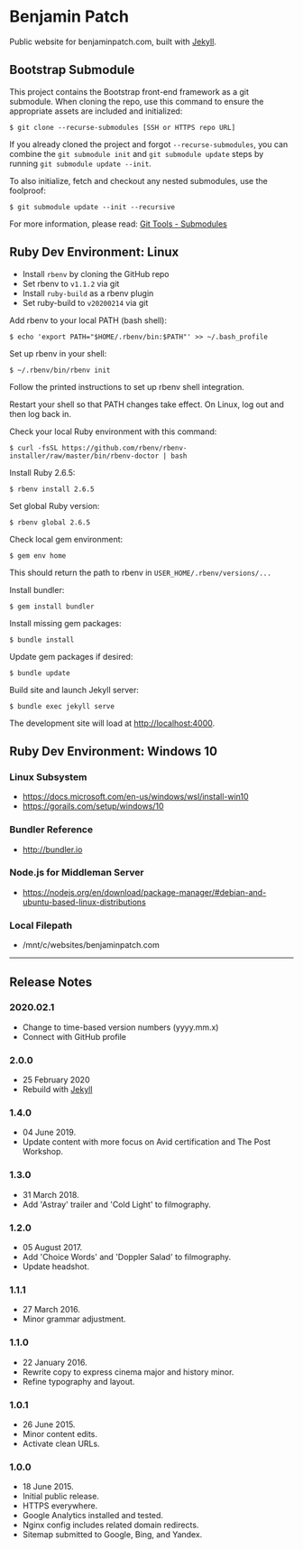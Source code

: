 # Benjamin Patch
Public website for benjaminpatch.com, built with
[Jekyll](https://jekyllrb.com/).

## Bootstrap Submodule
This project contains the Bootstrap front-end framework as a git submodule. When
cloning the repo, use this command to ensure the appropriate assets are included
and initialized:

```
$ git clone --recurse-submodules [SSH or HTTPS repo URL]
```

If you already cloned the project and forgot `--recurse-submodules`, you can
combine the `git submodule init` and `git submodule update` steps by running
`git submodule update --init`.

To also initialize, fetch and checkout any nested submodules, use the foolproof:

```
$ git submodule update --init --recursive
```

For more information, please read:
[Git Tools - Submodules](https://git-scm.com/book/en/v2/Git-Tools-Submodules)

## Ruby Dev Environment: Linux
- Install `rbenv` by cloning the GitHub repo
- Set rbenv to `v1.1.2` via git
- Install `ruby-build` as a rbenv plugin
- Set ruby-build to `v20200214` via git

Add rbenv to your local PATH (bash shell):
```
$ echo 'export PATH="$HOME/.rbenv/bin:$PATH"' >> ~/.bash_profile
```

Set up rbenv in your shell:
```
$ ~/.rbenv/bin/rbenv init
```
Follow the printed instructions to set up rbenv shell integration.

Restart your shell so that PATH changes take effect.
On Linux, log out and then log back in.

Check your local Ruby environment with this command:
```
$ curl -fsSL https://github.com/rbenv/rbenv-installer/raw/master/bin/rbenv-doctor | bash
```

Install Ruby 2.6.5:
```
$ rbenv install 2.6.5
```

Set global Ruby version:
```
$ rbenv global 2.6.5
```

Check local gem environment:
```
$ gem env home
```
This should return the path to rbenv in `USER_HOME/.rbenv/versions/...`

Install bundler:
```
$ gem install bundler
```

Install missing gem packages:

```
$ bundle install
```

Update gem packages if desired:

```
$ bundle update
```

Build site and launch Jekyll server:

```
$ bundle exec jekyll serve
```

The development site will load at
[http://localhost:4000](http://localhost:4000/).


## Ruby Dev Environment: Windows 10
### Linux Subsystem
* https://docs.microsoft.com/en-us/windows/wsl/install-win10
* https://gorails.com/setup/windows/10

### Bundler Reference
* http://bundler.io

### Node.js for Middleman Server
* https://nodejs.org/en/download/package-manager/#debian-and-ubuntu-based-linux-distributions

### Local Filepath
* /mnt/c/websites/benjaminpatch.com

---

## Release Notes

### 2020.02.1
* Change to time-based version numbers (yyyy.mm.x)
* Connect with GitHub profile 

### 2.0.0
* 25 February 2020
* Rebuild with [Jekyll](https://jekyllrb.com/)

### 1.4.0
* 04 June 2019.
* Update content with more focus on Avid certification and The Post Workshop.

### 1.3.0
* 31 March 2018.
* Add 'Astray' trailer and 'Cold Light' to filmography.

### 1.2.0
* 05 August 2017.
* Add 'Choice Words' and 'Doppler Salad' to filmography.
* Update headshot.

### 1.1.1
* 27 March 2016.
* Minor grammar adjustment.

### 1.1.0
* 22 January 2016.
* Rewrite copy to express cinema major and history minor.
* Refine typography and layout.

### 1.0.1
* 26 June 2015.
* Minor content edits.
* Activate clean URLs.

### 1.0.0
* 18 June 2015.
* Initial public release.
* HTTPS everywhere.
* Google Analytics installed and tested.
* Nginx config includes related domain redirects.
* Sitemap submitted to Google, Bing, and Yandex.
